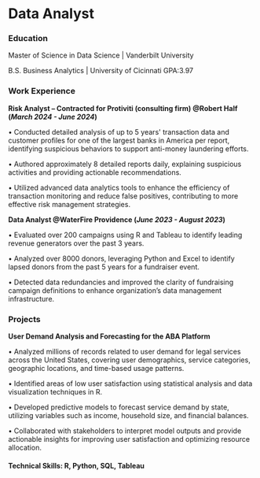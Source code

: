 # Data Analyst

### Education

Master of Science in Data Science | Vanderbilt University

B.S. Business Analytics | University of Cicinnati GPA:3.97

### Work Experience
**Risk Analyst – Contracted for Protiviti (consulting firm) @Robert Half (_March 2024 - June 2024_)**

• Conducted detailed analysis of up to 5 years' transaction data and customer profiles for one of the largest banks in America
per report, identifying suspicious behaviors to support anti-money laundering efforts.

• Authored approximately 8 detailed reports daily, explaining suspicious activities and providing actionable recommendations.

• Utilized advanced data analytics tools to enhance the efficiency of transaction monitoring and reduce false positives,
contributing to more effective risk management strategies.

**Data Analyst @WaterFire Providence (_June 2023 - August 2023_)** 

• Evaluated over 200 campaigns using R and Tableau to identify leading revenue generators over the past 3 years.

• Analyzed over 8000 donors, leveraging Python and Excel to identify lapsed donors from the past 5 years for a fundraiser
event.

• Detected data redundancies and improved the clarity of fundraising campaign definitions to enhance organization’s data
management infrastructure.

### Projects
**User Demand Analysis and Forecasting for the ABA Platform**

• Analyzed millions of records related to user demand for legal services across the United States, covering user demographics,
service categories, geographic locations, and time-based usage patterns.

• Identified areas of low user satisfaction using statistical analysis and data visualization techniques in R.

• Developed predictive models to forecast service demand by state, utilizing variables such as income, household size, and
financial balances.

• Collaborated with stakeholders to interpret model outputs and provide actionable insights for improving user satisfaction and
optimizing resource allocation.

#### Technical Skills: R, Python, SQL, Tableau
